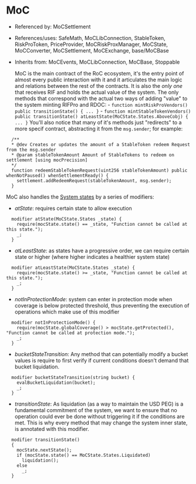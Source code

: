 # MoC

- Referenced by: MoCSettlement
- References/uses: SafeMath, MoCLibConnection, StableToken, RiskProToken, PriceProvider, MoCRiskProxManager, MoCState, MoCConverter, MoCSettlement, MoCExchange, base/MoCBase
- Inherits from: MoCEvents, MoCLibConnection, MoCBase, Stoppable

  MoC is the main contract of the RoC ecosystem, it's the entry point of almost every public interaction with it and it articulates the main logic and relations between the rest of the contracts.
  It is also the _only one_ that receives RIF and holds the actual value of the system. The only methods that correspond with the actual two ways of adding "value" to the system minting RIFPro and RDOC: - `function mintRiskProVendors() public transitionState() { ... }` - `function mintStableTokenVendors() public transitionState() atLeastState(MoCState.States.AboveCobj) { ... }`
  You'll also notice that many of it's methods just "redirects" to a more specif contract, abstracting it from the `msg.sender`; for example:

```sol
  /**
  * @dev Creates or updates the amount of a StableToken redeem Request from the msg.sender
  * @param stableTokenAmount Amount of StableTokens to redeem on settlement [using mocPrecision]
  */
  function redeemStableTokenRequest(uint256 stableTokenAmount) public whenNotPaused() whenSettlementReady() {
    settlement.addRedeemRequest(stableTokenAmount, msg.sender);
  }
```

MoC also handles the [System states](system-states.md) by a series of modifiers:

- _atState_: requires certain state to allow execution

```
  modifier atState(MoCState.States _state) {
    require(mocState.state() == _state, "Function cannot be called at this state.");
    _;
  }
```

- _atLeastState_: as states have a progressive order, we can require certain state or higher (where higher indicates a healthier system state)

```
  modifier atLeastState(MoCState.States _state) {
    require(mocState.state() >= _state, "Function cannot be called at this state.");
    _;
  }
```

- _notInProtectionMode_: system can enter in protection mode when coverage is below protected threshold, thus preventing the execution of operations which make use of this modifier

```
  modifier notInProtectionMode() {
    require(mocState.globalCoverage() > mocState.getProtected(), "Function cannot be called at protection mode.");
    _;
  }
```

- _bucketStateTransition_: Any method that can potentially modify a bucket values is require to first verify if current conditions doesn't demand that bucket liquidation.

```
  modifier bucketStateTransition(string bucket) {
    evalBucketLiquidation(bucket);
    _;
  }
```

- _transitionState_: As liquidation (as a way to maintain the USD PEG) is a fundamental commitment of the system, we want to ensure that no operation could ever be done without triggering it if the conditions are met. This is why every method that may change the system inner state, is annotated with this modifier.

```
  modifier transitionState()
  {
    mocState.nextState();
    if (mocState.state() == MoCState.States.Liquidated)
      liquidation();
    else
      _;
  }
```
